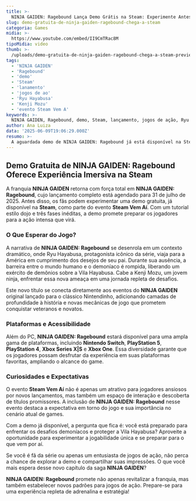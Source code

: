 ```yaml
---
title: >-
  NINJA GAIDEN: Ragebound Lança Demo Grátis na Steam: Experimente Antes do Lançamento Completo
slug: demo-gratuita-de-ninja-gaiden-ragebound-chega-a-steam
categoria: Games
midia: >-
  https://www.youtube.com/embed/II9CmTRac8M
tipoMidia: video
thumb: >-
  /uploads/demo-gratuita-de-ninja-gaiden-ragebound-chega-a-steam-preview.jpg
tags:
  - 'NINJA GAIDEN'
  - 'Ragebound'
  - 'demo'
  - 'Steam'
  - 'lanamento'
  - 'jogos de ao'
  - 'Ryu Hayabusa'
  - 'Kenji Mozu'
  - 'evento Steam Vem A'
keywords: >-
  NINJA GAIDEN, Ragebound, demo, Steam, lançamento, jogos de ação, Ryu Hayabusa, Kenji Mozu, evento Steam Vem Aí
author: Ana Luiza
data: '2025-06-09T19:06:29.000Z'
resumo: >-
  A aguardada demo de NINJA GAIDEN: Ragebound já está disponível na Steam, proporcionando aos fãs uma visão antecipada do jogo antes de seu lançamento completo em 31 de julho. A demo faz parte do evento Steam Vem Aí, que ocorre até 16 de junho.
---
```


## Demo Gratuita de NINJA GAIDEN: Ragebound Oferece Experiência Imersiva na Steam

A franquia **NINJA GAIDEN** retorna com força total em **NINJA GAIDEN: Ragebound**, cujo lançamento completo está agendado para 31 de julho de 2025. Antes disso, os fãs podem experimentar uma demo gratuita, já disponível na **Steam**, como parte do evento **Steam Vem Aí**. Com um tutorial estilo dojo e três fases inéditas, a demo promete preparar os jogadores para a ação intensa que virá.

### O Que Esperar do Jogo?

A narrativa de **NINJA GAIDEN: Ragebound** se desenrola em um contexto dramático, onde Ryu Hayabusa, protagonista icônico da série, viaja para a América em cumprimento dos desejos de seu pai. Durante sua ausência, a barreira entre o mundo humano e o demoníaco é rompida, liberando um exército de demônios sobre a Vila Hayabusa. Cabe a Kenji Mozu, um jovem ninja, enfrentar essa nova ameaça em uma jornada repleta de desafios.

Este novo título se conecta diretamente aos eventos do **NINJA GAIDEN** original lançado para o clássico Nintendinho, adicionando camadas de profundidade à história e novas mecânicas de jogo que prometem conquistar veteranos e novatos.

### Plataformas e Acessibilidade

Além do PC, **NINJA GAIDEN: Ragebound** estará disponível para uma ampla gama de plataformas, incluindo **Nintendo Switch**, **PlayStation 5**, **PlayStation 4**, **Xbox Series X|S** e **Xbox One**. Essa diversidade garante que os jogadores possam desfrutar da experiência em suas plataformas favoritas, ampliando o alcance do game.

### Curiosidades e Expectativas

O evento **Steam Vem Aí** não é apenas um atrativo para jogadores ansiosos por novos lançamentos, mas também um espaço de interação e descoberta de títulos promissores. A inclusão de **NINJA GAIDEN: Ragebound** nesse evento destaca a expectativa em torno do jogo e sua importância no cenário atual de games.

Com a demo já disponível, a pergunta que fica é: você está preparado para enfrentar os desafios demoníacos e proteger a Vila Hayabusa? Aproveite a oportunidade para experimentar a jogabilidade única e se preparar para o que vem por aí.

Se você é fã da série ou apenas um entusiasta de jogos de ação, não perca a chance de explorar a demo e compartilhar suas impressões. O que você mais espera desse novo capítulo da saga **NINJA GAIDEN**?

**NINJA GAIDEN: Ragebound** promete não apenas revitalizar a franquia, mas também estabelecer novos padrões para jogos de ação. Prepare-se para uma experiência repleta de adrenalina e estratégia!